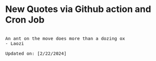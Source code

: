 # New Quotes via Github action and Cron Job

<pre>
<!-- #quote -->
An ant on the move does more than a dozing ox
- Laozi

Updated on: [2/22/2024]
<!-- #quoteEnd -->
</pre>
